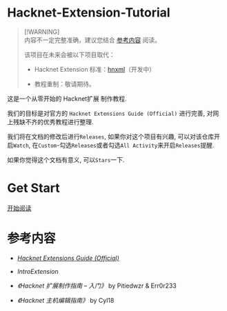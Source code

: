 # Hacknet-Extension-Tutorial

> [!WARNING]\
> 内容不一定完整准确，建议您结合 [参考内容](#参考内容) 阅读。
>
> 该项目在未来会被以下项目取代：
> 
> - Hacknet Extension 标准：[hnxml](https://hnxml.js.org)（开发中）
> 
> - 教程重制：敬请期待。

这是一个从零开始的 Hacknet扩展 制作教程. 

我们的目标是对官方的 `Hacknet Extensions Guide (Official)` 进行完善, 对网上残缺不齐的优秀教程进行整理. 

我们将在文档的修改后进行`Releases`, 如果你对这个项目有兴趣, 可以对该仓库开启`Watch`, 在`Custom`-勾选`Releases`或者勾选`All Activity`来开启`Releases`提醒.

如果你觉得这个文档有意义, 可以`Stars`一下.





# Get Start

[开始阅读](./GetStart.md)

# 参考内容

- [*Hacknet Extensions Guide (Official)*](https://steamcommunity.com/sharedfiles/filedetails/?id=914587661)

- *IntroExtension*

- *《Hacknet 扩展制作指南 – 入门》* by Pitiedwzr & Err0r233

- *《Hacknet 主机编辑指南》* by Cyl18
